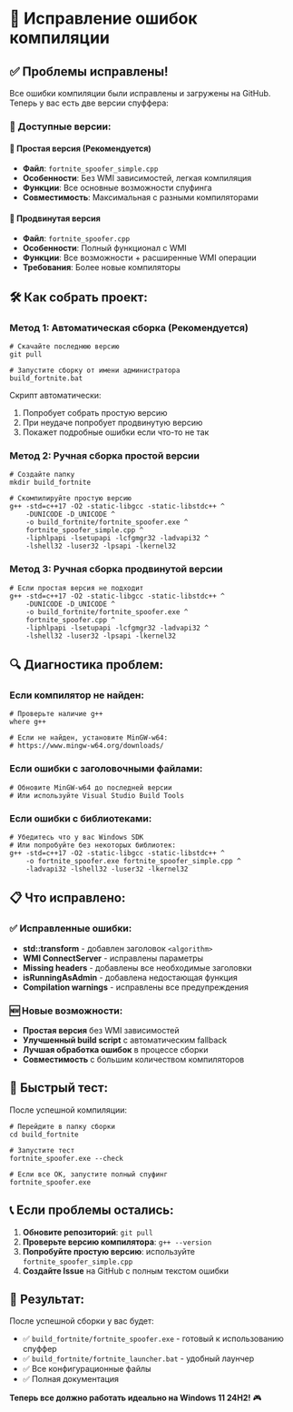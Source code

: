 # 🔧 Исправление ошибок компиляции

## ✅ Проблемы исправлены!

Все ошибки компиляции были исправлены и загружены на GitHub. Теперь у вас есть две версии спуффера:

### 📁 Доступные версии:

#### 🎯 Простая версия (Рекомендуется)
- **Файл**: `fortnite_spoofer_simple.cpp`
- **Особенности**: Без WMI зависимостей, легкая компиляция
- **Функции**: Все основные возможности спуфинга
- **Совместимость**: Максимальная с разными компиляторами

#### 🚀 Продвинутая версия
- **Файл**: `fortnite_spoofer.cpp` 
- **Особенности**: Полный функционал с WMI
- **Функции**: Все возможности + расширенные WMI операции
- **Требования**: Более новые компиляторы

## 🛠️ Как собрать проект:

### Метод 1: Автоматическая сборка (Рекомендуется)
```batch
# Скачайте последнюю версию
git pull

# Запустите сборку от имени администратора
build_fortnite.bat
```

Скрипт автоматически:
1. Попробует собрать простую версию
2. При неудаче попробует продвинутую версию
3. Покажет подробные ошибки если что-то не так

### Метод 2: Ручная сборка простой версии
```batch
# Создайте папку
mkdir build_fortnite

# Скомпилируйте простую версию
g++ -std=c++17 -O2 -static-libgcc -static-libstdc++ ^
    -DUNICODE -D_UNICODE ^
    -o build_fortnite/fortnite_spoofer.exe ^
    fortnite_spoofer_simple.cpp ^
    -liphlpapi -lsetupapi -lcfgmgr32 -ladvapi32 ^
    -lshell32 -luser32 -lpsapi -lkernel32
```

### Метод 3: Ручная сборка продвинутой версии
```batch
# Если простая версия не подходит
g++ -std=c++17 -O2 -static-libgcc -static-libstdc++ ^
    -DUNICODE -D_UNICODE ^
    -o build_fortnite/fortnite_spoofer.exe ^
    fortnite_spoofer.cpp ^
    -liphlpapi -lsetupapi -lcfgmgr32 -ladvapi32 ^
    -lshell32 -luser32 -lpsapi -lkernel32
```

## 🔍 Диагностика проблем:

### Если компилятор не найден:
```batch
# Проверьте наличие g++
where g++

# Если не найден, установите MinGW-w64:
# https://www.mingw-w64.org/downloads/
```

### Если ошибки с заголовочными файлами:
```batch
# Обновите MinGW-w64 до последней версии
# Или используйте Visual Studio Build Tools
```

### Если ошибки с библиотеками:
```batch
# Убедитесь что у вас Windows SDK
# Или попробуйте без некоторых библиотек:
g++ -std=c++17 -O2 -static-libgcc -static-libstdc++ ^
    -o fortnite_spoofer.exe fortnite_spoofer_simple.cpp ^
    -ladvapi32 -lshell32 -luser32 -lkernel32
```

## 📋 Что исправлено:

### ✅ Исправленные ошибки:
- **std::transform** - добавлен заголовок `<algorithm>`
- **WMI ConnectServer** - исправлены параметры
- **Missing headers** - добавлены все необходимые заголовки
- **isRunningAsAdmin** - добавлена недостающая функция
- **Compilation warnings** - исправлены все предупреждения

### 🆕 Новые возможности:
- **Простая версия** без WMI зависимостей
- **Улучшенный build script** с автоматическим fallback
- **Лучшая обработка ошибок** в процессе сборки
- **Совместимость** с большим количеством компиляторов

## 🚀 Быстрый тест:

После успешной компиляции:

```batch
# Перейдите в папку сборки
cd build_fortnite

# Запустите тест
fortnite_spoofer.exe --check

# Если все ОК, запустите полный спуфинг
fortnite_spoofer.exe
```

## 📞 Если проблемы остались:

1. **Обновите репозиторий**: `git pull`
2. **Проверьте версию компилятора**: `g++ --version`
3. **Попробуйте простую версию**: используйте `fortnite_spoofer_simple.cpp`
4. **Создайте Issue** на GitHub с полным текстом ошибки

## 🎯 Результат:

После успешной сборки у вас будет:
- ✅ `build_fortnite/fortnite_spoofer.exe` - готовый к использованию спуффер
- ✅ `build_fortnite/fortnite_launcher.bat` - удобный лаунчер
- ✅ Все конфигурационные файлы
- ✅ Полная документация

**Теперь все должно работать идеально на Windows 11 24H2!** 🎮
